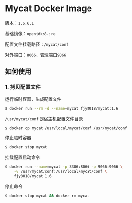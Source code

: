 # Mycat Docker Image

版本：`1.6.6.1`

基础镜像：`openjdk:8-jre`

配置文件挂载路径：`/mycat/conf`

对外端口：`8066`，管理端口`9066`

## 如何使用

### 1. 拷贝配置文件

运行临时容器，生成配置文件

```bash
$ docker run --rm -d --name=mycat fjy8018/mycat:1.6
```

`/usr/mycat/conf` 是宿主机配置文件目录

```bash
$ docker cp mycat:/usr/local/mycat/conf /usr/mycat/conf
```

停止临时容器

```bash
$ docker stop mycat
```

挂载配置启动命令

```bash
$ docker run --name=mycat -p 3306:8066 -p 9066:9066 \
    -v /usr/mycat/conf:/usr/local/mycat/conf \
    fjy8018/mycat:1.6
```

停止命令
```bash
$ docker stop mycat && docker rm mycat
```